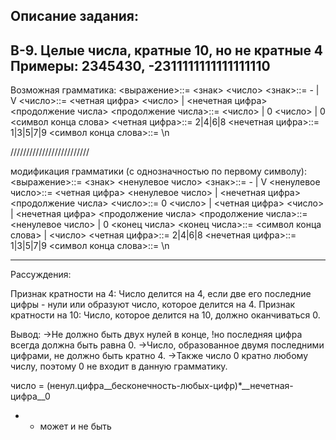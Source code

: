 Описание задания:
------------------------------------------------------------------------------------------
  В-9.
  Целые числа, кратные 10, но не кратные 4
  Примеры: 2345430, -2311111111111111110
------------------------------------------------------------------------------------------

Возможная грамматика:
  <выражение>::= <знак> <число>
  <знак>::= - | V
  <число>::= <четная цифра> <число> | <нечетная цифра> <продолжение числа>
  <продолжение числа>::= <число> | 0 <число> | 0 <символ конца слова>
  <четная цифра>::= 2|4|6|8
  <нечетная цифра>::= 1|3|5|7|9
  <символ конца слова>::= \n


/////////////////////////

  модификация грамматики (c однозначностью по первому символу):
    <выражение>::= <знак> <ненулевое число>
    <знак>::= - | V
    <ненулевое число>::= <четная цифра> <ненулевое число> | <нечетная цифра> <продолжение числа>
    <число>::= 0 <число> | <четная цифра> <число> | <нечетная цифра> <продолжение числа>
    <продолжение числа>::= <ненулевое число> | 0 <конец числа>
    <конец числа>::= <символ конца слова> | <число>
    <четная цифра>::= 2|4|6|8
    <нечетная цифра>::= 1|3|5|7|9
    <символ конца слова>::= \n

_______________________________________________________________________________________
Рассуждения:

Признак кратности на 4:
  Число делится на 4, если две его последние цифры - нули или образуют число, которое делится на 4.
Признак кратности на 10:
  Число, которое делится на 10, должно оканчиваться 0.


  Вывод:
  ->Не должно быть двух нулей в конце,
    !но последняя цифра всегда должна быть равна 0.
  ->Число, образованное двумя последними цифрами, не должно быть кратно 4.
  ->Также число 0 кратно любому числу, поэтому 0 не входит в данную грамматику.

число = (ненул.цифра__бесконечность-любых-цифр)*__нечетная-цифра__0

* - может и не быть
